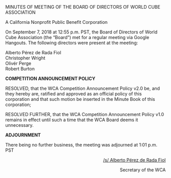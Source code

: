 <div class="text-center">
MINUTES OF MEETING OF THE BOARD OF DIRECTORS OF WORLD CUBE ASSOCIATION

A California Nonprofit Public Benefit Corporation
</div>

On September 7, 2018 at 12:55 p.m. PST, the Board of Directors of World Cube Association (the “Board”) met for a regular meeting via Google Hangouts. The following directors were present at the meeting:

<div class="text-center">
Alberto Pérez de Rada Fiol <br>
Christopher Wright <br>
Olivér Perge <br>
Robert Burton <br>
</div>

<b class="text-center">COMPETITION ANNOUNCEMENT POLICY</b>

RESOLVED, that the WCA Competition Announcement Policy v2.0 be, and they hereby are, ratified and approved as an official policy of this corporation and that such motion be inserted in the Minute Book of this corporation;

RESOLVED FURTHER, that the WCA Competition Announcement Policy v1.0 remains in effect until such a time that the WCA Board deems it unnecessary.

<b class="text-center">ADJOURNMENT</b>

There being no further business, the meeting was adjourned at 1:01 p.m. PST

<div style="text-align: right;">
<span style="text-decoration: underline;">/s/ Alberto Pérez de Rada Fiol</span>

Secretary of the WCA
</div>
